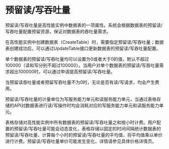 # 预留读/写吞吐量

预留读/写吞吐量是高性能实例中数据表的一项属性。系统会根据数据表的预留读/写吞吐量配置预留资源，保证对数据表的吞吐量需求。

在高性能实例中创建数据表（CreateTable）时，需要指定预留读/写吞吐量；数据表创建成功后，可以通过UpdateTable接口更新数据表的预留读/写吞吐量配置。

单个数据表的预留读/写吞吐量均可以设置为0或者大于0的值，默认不超过100000（读和写分别不超过100000）。当用户对单个数据表的预留读/写吞吐量需求超出100000时，可以通过申请提高预留读/写吞吐量。

当预留读吞吐量或者预留写吞吐量不为0时，无论是否有读/写请求，均会产生费用。

预留读/写吞吐量的计量单位为写服务能力单元和读服务能力单元，当通过表格存储的API对数据表进行读/写操作时均会消耗对应的写服务能力单元和读服务能力单元。

表格存储对高性能实例中所有数据表的预留读/写吞吐量之和按小时计费。用户配置的预留读/写吞吐量可能会动态变化，表格存储以固定的时间间隔统计数据表的预留读/写吞吐量、计算每个小时的预留读/写吞吐量的平均值，将平均值乘以单价进行计费。预留读/写吞吐量单价可能发生变化，详情请参见具体价格详情页。

